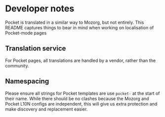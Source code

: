 # Developer notes

Pocket is translated in a similar way to Mozorg, but not entirely. This README captures things to bear in mind when working on localisation of Pocket-mode pages

## Translation service

For Pocket pages, all translations are handled by a vendor, rather than the community.

## Namespacing

Please ensure all strings for Pocket templates are use `pocket-` at the start of their name. While there should be no clashes because the Mozorg and Pocket L10N configs are independent, this will give us extra protection and make discovery and replacement easier.
